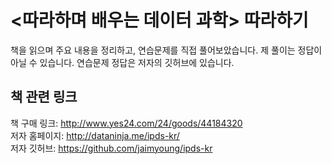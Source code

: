# <따라하며 배우는 데이터 과학> 따라하기 

책을 읽으며 주요 내용을 정리하고, 연습문제를 직접 풀어보았습니다. 제 풀이는 정답이 아닐 수 있습니다. 연습문제 정답은 저자의 깃허브에 있습니다. 


## 책 관련 링크

  책 구매 링크: http://www.yes24.com/24/goods/44184320 </br>
  저자 홈페이지: http://dataninja.me/ipds-kr/ </br>
  저자 깃허브: https://github.com/jaimyoung/ipds-kr </br>
 

